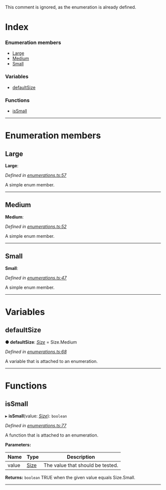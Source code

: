 

This comment is ignored, as the enumeration is already defined.

# Index

### Enumeration members

* [Large](_enumerations_.size.md#large)
* [Medium](_enumerations_.size.md#medium)
* [Small](_enumerations_.size.md#small)

### Variables

* [defaultSize](_enumerations_.size.md#defaultsize)

### Functions

* [isSmall](_enumerations_.size.md#issmall)

---

# Enumeration members

<a id="large"></a>

##  Large

**Large**: 

*Defined in [enumerations.ts:57](https://github.com/OutSystems/typedoc-plugin-markdown/blob/master/test/src/enumerations.ts#L57)*

A simple enum member.

___
<a id="medium"></a>

##  Medium

**Medium**: 

*Defined in [enumerations.ts:52](https://github.com/OutSystems/typedoc-plugin-markdown/blob/master/test/src/enumerations.ts#L52)*

A simple enum member.

___
<a id="small"></a>

##  Small

**Small**: 

*Defined in [enumerations.ts:47](https://github.com/OutSystems/typedoc-plugin-markdown/blob/master/test/src/enumerations.ts#L47)*

A simple enum member.

___

# Variables

<a id="defaultsize"></a>

##  defaultSize

**● defaultSize**: *[Size](_enumerations_.size.md)* =  Size.Medium

*Defined in [enumerations.ts:68](https://github.com/OutSystems/typedoc-plugin-markdown/blob/master/test/src/enumerations.ts#L68)*

A variable that is attached to an enumeration.

___

# Functions

<a id="issmall"></a>

##  isSmall

▸ **isSmall**(value: *[Size](_enumerations_.size.md)*): `boolean`

*Defined in [enumerations.ts:77](https://github.com/OutSystems/typedoc-plugin-markdown/blob/master/test/src/enumerations.ts#L77)*

A function that is attached to an enumeration.

**Parameters:**

| Name | Type | Description |
| ------ | ------ | ------ |
| value | [Size](_enumerations_.size.md) |  The value that should be tested. |

**Returns:** `boolean`
TRUE when the given value equals Size.Small.

___

